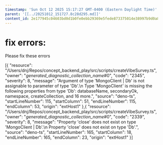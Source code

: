 ```yaml
---
timestamp: 'Sun Oct 12 2025 15:17:27 GMT-0400 (Eastern Daylight Time)'
parent: '[[../20251012_151727.8c28d295.md]]'
content_id: 2e177945c04603bd0d1b0fe0ebb29369e5fede873375014e38997b9d0a8875bf
---
```


# fix errors:

Please fix these errors

\[{
"resource": "/Users/dnj/Repos/concept\_backend\_play/src/scripts/createVibeSurvey.ts",
"owner": "*generated\_diagnostic\_collection\_name*#0",
"code": "2345",
"severity": 8,
"message": "Argument of type 'MongoClient | Db' is not assignable to parameter of type 'Db'.\n  Type 'MongoClient' is missing the following properties from type 'Db': databaseName, secondaryOk, namespace, createCollection, and 16 more.",
"source": "deno-ts",
"startLineNumber": 115,
"startColumn": 51,
"endLineNumber": 115,
"endColumn": 53,
"origin": "extHost1"
},{
"resource": "/Users/dnj/Repos/concept\_backend\_play/src/scripts/createVibeSurvey.ts",
"owner": "*generated\_diagnostic\_collection\_name*#0",
"code": "2339",
"severity": 8,
"message": "Property 'close' does not exist on type 'MongoClient | Db'.\n  Property 'close' does not exist on type 'Db'.",
"source": "deno-ts",
"startLineNumber": 165,
"startColumn": 18,
"endLineNumber": 165,
"endColumn": 23,
"origin": "extHost1"
}]
